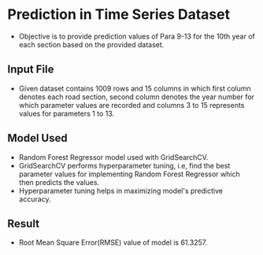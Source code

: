 # Prediction in Time Series Dataset

- Objective is to provide prediction values of Para 9-13 for the 10th year of each section based on the provided dataset.

## Input File

- Given dataset contains 1009 rows and 15 columns in which first column denotes each road section, second column denotes the year number for which parameter values are recorded and columns 3 to 15 represents values for parameters 1 to 13.

## Model Used

- Random Forest Regressor model used with GridSearchCV.
- GridSearchCV performs hyperparameter tuning, i.e, find the best parameter values for implementing Random Forest Regressor which then predicts the values.
- Hyperparameter tuning helps in maximizing model's predictive accuracy.

## Result

- Root Mean Square Error(RMSE) value of model is 61.3257.
